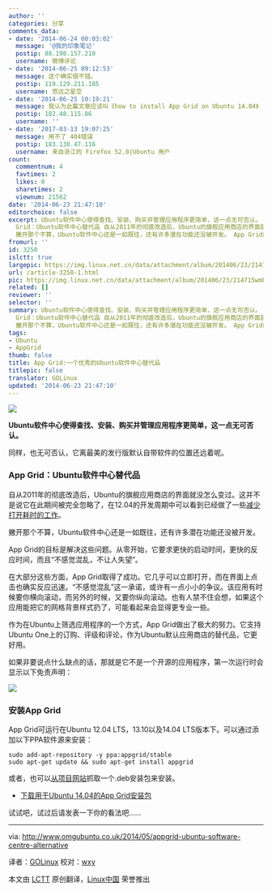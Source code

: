 ```yaml
---
author: ''
categories: 分享
comments_data:
- date: '2014-06-24 00:03:02'
  message: '@我的印象笔记'
  postip: 88.198.157.210
  username: 微博评论
- date: '2014-06-25 09:12:53'
  message: 这个确实很不错。
  postip: 119.129.211.185
  username: 悠远之星空
- date: '2014-06-25 10:19:21'
  message: 我认为此篇文章应该叫《how to install App Grid on Ubuntu 14.04》
  postip: 182.48.115.86
  username: ''
- date: '2017-03-13 19:07:25'
  message: 用不了 404错误
  postip: 183.138.47.116
  username: 来自浙江的 Firefox 52.0|Ubuntu 用户
count:
  commentnum: 4
  favtimes: 2
  likes: 0
  sharetimes: 2
  viewnum: 21562
date: '2014-06-23 21:47:10'
editorchoice: false
excerpt: Ubuntu软件中心使得查找、安装、购买并管理应用程序更简单，这一点无可否认。 同样，也无可否认，它离最美的发行版默认自带软件的位置还远着呢。 App
  Grid：Ubuntu软件中心替代品 自从2011年的彻底改造后，Ubuntu的旗舰应用商店的界面就没怎么变过。这并不是说它在此期间被完全忽略了，在12.04的开发周期中可以看到已经做了一些减少打开耗时的工作。
  撇开那个不算，Ubuntu软件中心还是一如既往，还有许多潜在功能还没被开发。 App Grid的目标是解决这些问题。从零开始，它要求更快的启动时间，更快的反应时间，而且不感觉混乱，不让人失望
fromurl: ''
id: 3250
islctt: true
largepic: https://img.linux.net.cn/data/attachment/album/201406/23/214715wmblx9bmhbm5xkym.png
url: /article-3250-1.html
pic: https://img.linux.net.cn/data/attachment/album/201406/23/214715wmblx9bmhbm5xkym.png.thumb.jpg
related: []
reviewer: ''
selector: ''
summary: Ubuntu软件中心使得查找、安装、购买并管理应用程序更简单，这一点无可否认。 同样，也无可否认，它离最美的发行版默认自带软件的位置还远着呢。 App
  Grid：Ubuntu软件中心替代品 自从2011年的彻底改造后，Ubuntu的旗舰应用商店的界面就没怎么变过。这并不是说它在此期间被完全忽略了，在12.04的开发周期中可以看到已经做了一些减少打开耗时的工作。
  撇开那个不算，Ubuntu软件中心还是一如既往，还有许多潜在功能还没被开发。 App Grid的目标是解决这些问题。从零开始，它要求更快的启动时间，更快的反应时间，而且不感觉混乱，不让人失望
tags:
- Ubuntu
- AppGrid
thumb: false
title: App Grid:一个优秀的Ubuntu软件中心替代品
titlepic: false
translator: GOLinux
updated: '2014-06-23 21:47:10'
---
```


![](/data/attachment/album/201406/23/214715wmblx9bmhbm5xkym.png)


**Ubuntu软件中心使得查找、安装、购买并管理应用程序更简单，这一点无可否认。**


同样，也无可否认，它离最美的发行版默认自带软件的位置还远着呢。


### App Grid：Ubuntu软件中心替代品


自从2011年的彻底改造后，Ubuntu的旗舰应用商店的界面就没怎么变过。这并不是说它在此期间被完全忽略了，在12.04的开发周期中可以看到已经做了一些[减少打开耗时的工作](http://www.omgubuntu.co.uk/2011/10/plans-for-ubuntu-software-centre-plans-in-12-04-get-discussed)。


撇开那个不算，Ubuntu软件中心还是一如既往，还有许多潜在功能还没被开发。


App Grid的目标是解决这些问题。从零开始，它要求更快的启动时间，更快的反应时间，而且“不感觉混乱，不让人失望”。


在大部分这些方面，App Grid取得了成功。它几乎可以立即打开，而在界面上点击也确实反应迅速。“不感觉混乱”这一承诺，或许有一点小小的争议。该应用有时候要你横向滚动，而另外的时候，又要你纵向滚动。也有人禁不住会想，如果这个应用能把它的网格背景样式扔了，可能看起来会显得更专业一些。


作为在Ubuntu上筛选应用程序的一个方式，App Grid做出了极大的努力。它支持Ubuntu One上的订购、评级和评论，作为Ubuntu默认应用商店的替代品，它更好用。


如果非要说点什么缺点的话，那就是它不是一个开源的应用程序，第一次运行时会显示以下免责声明：


![](/data/attachment/album/201406/23/214717h4eiyn9s6uswdiud.png)


### 安装App Grid


App Grid可运行在Ubuntu 12.04 LTS，13.10以及14.04 LTS版本下。可以通过添加以下PPA软件源来安装：



```
sudo add-apt-repository -y ppa:appgrid/stable
sudo apt-get update && sudo apt-get install appgrid

```

或者，也可以[从项目网站](https://launchpad.net/appgrid)抓取一个.deb安装包来安装。


* [下载用于Ubuntu 14.04的App Grid安装包](http://ppa.launchpad.net/appgrid/stable/ubuntu/pool/main/a/appgrid/appgrid_0.1.102%7Etrusty_all.deb)


试试吧，试过后请发表一下你的看法吧……




---


via: <http://www.omgubuntu.co.uk/2014/05/appgrid-ubuntu-software-centre-alternative>


译者：[GOLinux](https://github.com/GOLinux) 校对：[wxy](https://github.com/wxy)


本文由 [LCTT](https://github.com/LCTT/TranslateProject) 原创翻译，[Linux中国](http://linux.cn/) 荣誉推出